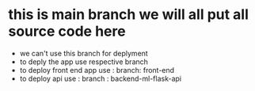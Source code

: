 # this is main branch we will all put all source code here
- we can't use this branch for deplyment
- to deply the app use respective branch
- to deploy front end app use : branch: front-end
- to deploy api use : branch : backend-ml-flask-api